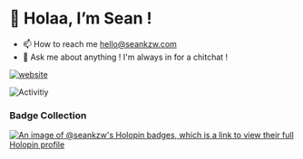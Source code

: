 # 👋 Holaa, I’m Sean !
- 📫 How to reach me hello@seankzw.com
- 💬 Ask me about anything ! I'm always in for a chitchat !

[![website](https://img.shields.io/badge/Portfolio-seankzw.com-2648ff?style=for-the-badge&logo=appveyor&color=E3405B&labelColor=1c1c30&logoColor=white)](https://www.seankzw.com)

<!-- - 👉🏼 [seankzw.me](https://seankzw.me) -->
![Activitiy](https://github-profile-summary-cards.vercel.app/api/cards/profile-details?username=seankzw&theme=tokyonight)



<!---
seankzw/seankzw is a ✨ special ✨ repository because its `README.md` (this file) appears on your GitHub profile.
You can click the Preview link to take a look at your changes.
--->
### Badge Collection
[![An image of @seankzw's Holopin badges, which is a link to view their full Holopin profile](https://holopin.me/seankzw)](https://holopin.io/@seankzw)

